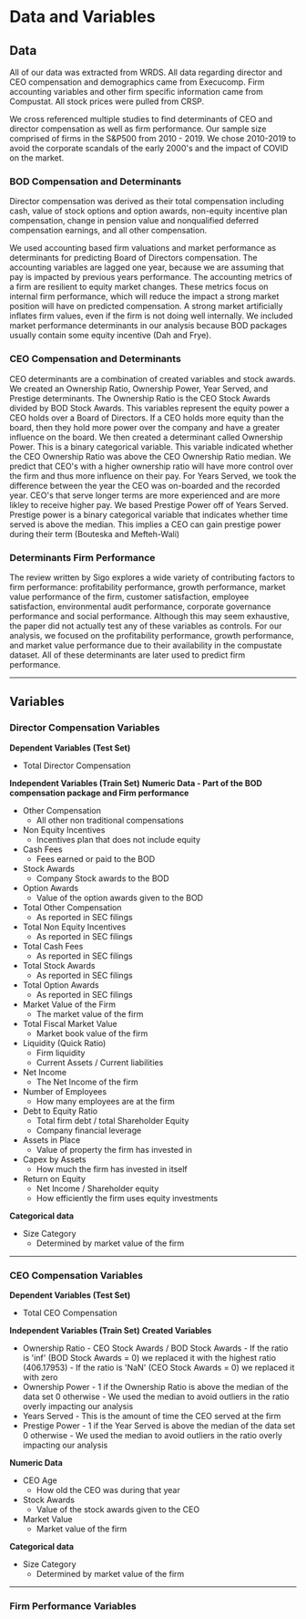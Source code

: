 # Data and Variables

## Data

All of our data was extracted from WRDS. All data regarding director and CEO compensation and demographics came from Execucomp. Firm accounting variables and other firm specific information came from Compustat. All stock prices were pulled from CRSP.

We cross referenced multiple studies to find determinants of CEO and director compensation as well as firm performance. Our sample size comprised of firms in the S&P500 from 2010 - 2019. We chose 2010-2019 to avoid the corporate scandals of the early 2000's and the impact of COVID on the market.

### BOD Compensation and Determinants
Director compensation was derived as their total compensation including cash, value of stock options and option awards, non-equity incentive plan compensation, change in pension value and nonqualified deferred compensation earnings, and all other compensation.

We used accounting based firm valuations and market performance as determinants for predicting Board of Directors
compensation. The accounting variables are lagged one year, because we are assuming that pay is impacted by 
previous years performance. The accounting metrics of a firm are resilient to equity market changes. These 
metrics focus on internal firm performance, which will reduce the impact a strong market position will have on 
predicted compensation. A strong market artificially inflates firm values, even if the firm is not doing well 
internally. We included market performance determinants in our analysis because BOD packages usually contain some 
equity incentive (Dah and Frye).

### CEO Compensation and Determinants
CEO determinants are a combination of created variables and stock awards. We created an Ownership Ratio, 
Ownership Power, Year Served, and Prestige determinants. The Ownership Ratio is the CEO Stock Awards divided by 
BOD Stock Awards. This variables represent the equity power a CEO holds over a Board of Directors. If a CEO holds more equity than the board, then they hold more power over the company and have a greater influence on the board. We then created a determinant called Ownership Power. This is a binary categorical variable. This variable indicated whether the CEO Ownership Ratio was above the CEO Ownership Ratio median. We predict that CEO's with a higher ownership ratio will have more control over the firm and thus more influence on their pay. For Years Served, we took the difference between the year the CEO was on-boarded and the recorded year. CEO's that serve longer terms are more experienced and are more likley to receive higher pay. We based Prestige Power off of Years Served. Prestige power is a binary categorical variable that indicates whether time served is above the median. This implies a CEO can gain prestige power during their term (Bouteska and Mefteh-Wali)

### Determinants Firm Performance
The review written by Sigo explores a wide variety of contributing factors to firm performance: profitability performance, growth performance, market value performance of the firm, customer satisfaction, employee satisfaction, environmental audit performance, corporate governance performance and social performance. Although this may seem exhaustive, the paper did not actually test any of these variables as controls. For our analysis, we focused on the profitability performance, growth performance, and market value performance due to their availability in the compustate dataset. All of these determinants are later used to predict firm performance.



-----------


## Variables


### Director Compensation Variables

__Dependent Variables (Test Set)__
- Total Director Compensation


__Independent Variables (Train Set)__
__Numeric Data - Part of the BOD compensation package and Firm performance__
- Other Compensation
    - All other non traditional compensations
- Non Equity Incentives
    - Incentives plan that does not include equity
- Cash Fees
    - Fees earned or paid to the BOD
- Stock Awards
    - Company Stock awards to the BOD
- Option Awards
    - Value of the option awards given to the BOD
- Total Other Compensation
    - As reported in SEC filings
- Total Non Equity Incentives
    - As reported in SEC filings
- Total Cash Fees
    - As reported in SEC filings
- Total Stock Awards
    - As reported in SEC filings
- Total Option Awards
    - As reported in SEC filings
- Market Value of the Firm
    - The market value of the firm
- Total Fiscal Market Value
    - Market book value of the firm
- Liquidity (Quick Ratio)
    - Firm liquidity
    - Current Assets / Current liabilities
- Net Income
    - The Net Income of the firm
- Number of Employees
    - How many employees are at the firm
- Debt to Equity Ratio
    - Total firm debt / total Shareholder Equity
    - Company financial leverage
- Assets in Place
    - Value of property the firm has invested in
- Capex by Assets
    - How much the firm has invested in itself
- Return on Equity
    - Net Income / Shareholder equity
    - How efficiently the firm uses equity investments
 
__Categorical data__
- Size Category
    - Determined by market value of the firm
-----------

### CEO Compensation Variables
__Dependent Variables (Test Set)__
- Total CEO Compensation

__Independent Variables (Train Set)__
**Created Variables**
- Ownership Ratio
      - CEO Stock Awards / BOD Stock Awards
      - If the ratio is 'inf' (BOD Stock Awards = 0) we replaced it with the highest ratio (406.17953)
          - If the ratio is 'NaN' (CEO Stock Awards = 0) we replaced it with zero
- Ownership Power
      - 1 if the Ownership Ratio is above the median of the data set 0 otherwise
      - We used the median to avoid outliers in the ratio overly impacting our analysis
- Years Served
      - This is the amount of time the CEO served at the firm 
- Prestige Power
       - 1 if the Year Served is above the median of the data set 0 otherwise
       - We used the median to avoid outliers in the ratio overly impacting our analysis


**Numeric Data**
- CEO Age
     - How old the CEO was during that year
- Stock Awards
    - Value of the stock awards given to the CEO
- Market Value
    - Market value of the firm


**Categorical data**
- Size Category
   - Determined by market value of the firm
-----------

### Firm Performance Variables
